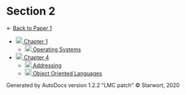 <style>img{height:18px;margin-bottom:-3px}</style>
# Section 2

← [Back to Paper 1](..)

- [![Folder](https://starwort.github.io/computer-science/icon-folder.png) Chapter 1](chapter_1/index.html)
  - [![MD file](https://img.icons8.com/windows/512/4a90e2/regular-document.png) Operating Systems](chapter_1/operating_systems.html)
- [![Folder](https://starwort.github.io/computer-science/icon-folder.png) Chapter 4](chapter_4/index.html)
  - [![MD file](https://img.icons8.com/windows/512/4a90e2/regular-document.png) Addressing](chapter_4/addressing.html)
  - [![MD file](https://img.icons8.com/windows/512/4a90e2/regular-document.png) Object Oriented Languages](chapter_4/object_oriented_languages.html)

Generated by AutoDocs version 1.2.2 "LMC patch" © Starwort, 2020
